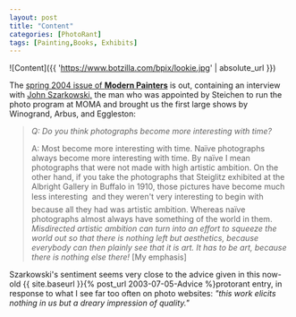 ```yaml
---
layout: post
title: "Content"
categories: [PhotoRant]
tags: [Painting,Books, Exhibits]
---
```



![Content]({{ 'https://www.botzilla.com/bpix/lookie.jpg' | absolute_url }})


The <a href="http://www.modernpainters.co.uk/pages/contents.php?val=65">spring 2004 issue of <b>Modern Painters</b></a> is out, containing an interview with <a href="http://www.arts.wisc.edu/artsinstitute/air/page.php?get=john_szarkowski.html" target="_blank">John Szarkowski,</a> the man who was appointed by Steichen to run the photo program at MOMA and brought us the first large shows by Winogrand, Arbus, and Eggleston:

> <i>Q: Do you think photographs become more interesting with time?</i>
> 
> A: Most become more interesting with time. Na&iuml;ve photographs always become more interesting with time. By na&iuml;ve I mean photographs that were not made with high artistic ambition. On the other hand, if you take the photographs that Steiglitz exhibited at the Albright Gallery in Buffalo in 1910, those pictures have become much less interesting &#151; and they weren't very interesting to begin with because all they had was artistic ambition. Whereas na&iuml;ve photographs almost always have something of the world in them. <i>Misdirected artistic ambition can turn into an effort to squeeze the world out so that there is nothing left but aesthetics, because everybody can then plainly see that it is art. It has to be art, because there is nothing else there!</i> \[My emphasis\]

Szarkowski's sentiment seems very close to the advice given in this now-old {{ site.baseurl }}{% post_url 2003-07-05-Advice %}protorant entry,</a> in response to what I see far too often on photo websites: <i>"this work elicits nothing in us but a dreary impression of quality."</i>
